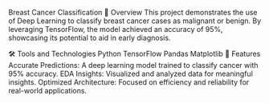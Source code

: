 Breast Cancer Classification
📝 Overview
This project demonstrates the use of Deep Learning to classify breast cancer cases as malignant or benign. By leveraging TensorFlow, the model achieved an accuracy of 95%, showcasing its potential to aid in early diagnosis.

🛠️ Tools and Technologies
Python
TensorFlow
Pandas
Matplotlib
🚀 Features
Accurate Predictions: A deep learning model trained to classify cancer with 95% accuracy.
EDA Insights: Visualized and analyzed data for meaningful insights.
Optimized Architecture: Focused on efficiency and reliability for real-world applications.
